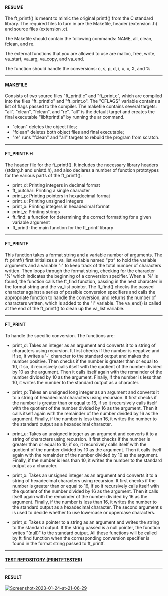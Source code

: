 #### RESUME

The ft_printf() is meant to mimic the original printf() from the C standard library. The required files to turn in are the Makefile, header (extension .h) and source files (extension .c). 

The Makefile should contain the following commands: NAME, all, clean, fclean, and re. 

The external functions that you are allowed to use are malloc, free, write, va_start, va_arg, va_copy, and va_end. 

 The function should handle the conversions: c, s, p, d, i, u, x, X, and %. 

***

#### MAKEFILE
Consists of two source files "ft_printf.c" and "ft_print.c", which are compiled into the files "ft_printf.o" and "ft_print.o". 
The "CFLAGS" variable contains a list of flags passed to the compiler. 
The makefile contains several targets: "all", "clean", "fclean", and "re". "all" is the default target and creates the final executable "libftprintf.a" by running the ar command. 

- "clean" deletes the object files;
- "fclean" deletes both object files and final executable;
- "re" runs "fclean" and "all" targets to rebuild the program from scratch.

***

#### FT_PRINTF.H
The header file for the ft_printf(). It includes the necessary library headers (stdarg.h and unistd.h), and also declares a number of function prototypes for the various parts of the ft_printf():

- print_d: Printing integers in decimal format
- ft_putchar: Printing a single character
- print_p: Printing pointers in hexadecimal format
- print_u: Printing unsigned integers
- print_x: Printing integers in hexadecimal format
- print_s: Printing strings
- ft_find: a function for determining the correct formatting for a given variable argument
- ft_printf: the main function for the ft_printf library

***

#### FT_PRINTF
This function takes a format string and a variable number of arguments. The ft_printf() first initializes a va_list variable named "ptr" to hold the variable arguments and a variable "l" to keep track of the total number of characters written. Then loops through the format string, checking for the character '%' which indicates the beginning of a conversion specifier. When a '%' is found, the function calls the ft_find function, passing in the next character in the format string and the va_list pointer. 
The ft_find() checks the passed character against a series of possible conversion specifiers and calls the appropriate function to handle the conversion, and returns the number of characters written, which is added to the "l" variable. 
The va_end() is called at the end of the ft_printf() to clean up the va_list variable. 

***

#### FT_PRINT
To handle the specific conversion. The functions are:

- print_d: Takes an integer as an argument and converts it to a string of characters using recursion. It first checks if the number is negative and if so, it writes a '-' character to the standard output and makes the number positive. Then checks if the number is greater than or equal to 10, if so, it recursively calls itself with the quotient of the number divided by 10 as the argument. Then it calls itself again with the remainder of the number divided by 10 as the argument. Finally, if the number is less than 10, it writes the number to the standard output as a character.

- print_p: Takes an unsigned long integer as an argument and converts it to a string of hexadecimal characters using recursion. It first checks if the number is greater than or equal to 16, if so it recursively calls itself with the quotient of the number divided by 16 as the argument. Then it calls itself again with the remainder of the number divided by 16 as the argument. Finally, if the number is less than 16, it writes the number to the standard output as a hexadecimal character.

- print_u: Takes an unsigned integer as an argument and converts it to a string of characters using recursion. It first checks if the number is greater than or equal to 10, if so, it recursively calls itself with the quotient of the number divided by 10 as the argument. Then it calls itself again with the remainder of the number divided by 10 as the argument. Finally, if the number is less than 10, it writes the number to the standard output as a character.

- print_x: Takes an unsigned integer as an argument and converts it to a string of hexadecimal characters using recursion. It first checks if the number is greater than or equal to 16, if so it recursively calls itself with the quotient of the number divided by 16 as the argument. Then it calls itself again with the remainder of the number divided by 16 as the argument. Finally, if the number is less than 16, it writes the number to the standard output as a hexadecimal character. The second argument s is used to decide whether to use lowercase or uppercase characters.

- print_s: Takes a pointer to a string as an argument and writes the string to the standard output. If the string passed is a null pointer, the function writes "(null)" to the standard output.
All these functions will be called by ft_find function when the corresponding conversion specifier is found in the format string passed to ft_printf.



***

#### [TEST REPOSITORY (PRINTFTESTER)](https://github.com/Tripouille/printfTester)

***

#### RESULT
<a href="https://ibb.co/mzxxF7H"><img src="https://i.ibb.co/nkWW8SD/Screenshot-2023-01-24-at-21-06-29.png" alt="Screenshot-2023-01-24-at-21-06-29" border="0"></a>